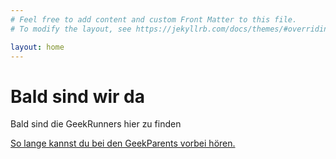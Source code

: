 ```yaml
---
# Feel free to add content and custom Front Matter to this file.
# To modify the layout, see https://jekyllrb.com/docs/themes/#overriding-theme-defaults

layout: home
---
```

# Bald sind wir da

Bald sind die GeekRunners hier zu finden

[So lange kannst du bei den GeekParents vorbei hören.](https://geekparents.de)